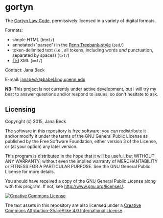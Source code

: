 # gortyn

The [Gortyn Law Code](http://en.wikipedia.org/wiki/Gortyn_code 'Wikipedia: Gortyn Code'), permissively licensed in a variety of digital formats.

Formats:

- simple HTML (`html/`)
- annotated ("parsed") in the [Penn Treebank-style](http://www.ling.upenn.edu/~janabeck/greek-corpora.html 'Jana Beck: Parsed Corpora') (`psd/`)
- token-delimited text (i.e., all tokens, including words *and* punctuation, separated by spaces) (`txt/`)
- [TEI](http://www.tei-c.org/index.xml 'Text Encoding Initiative') XML (`xml/`)

Contact: Jana Beck

E-mail: janabeck@babel.ling.upenn.edu

**NB:** This project is not currently under active development, but I will try my best to answer questions and/or respond to issues, so don't hesitate to ask.

## Licensing

Copyright (c) 2015, Jana Beck

The software in this repository is free software: you can redistribute it and/or modify it under the terms of the GNU General Public License as published by the Free Software Foundation, either version 3 of the License, or (at your option) any later version.

This program is distributed in the hope that it will be useful, but WITHOUT ANY WARRANTY; without even the implied warranty of MERCHANTABILITY or FITNESS FOR A PARTICULAR PURPOSE. See the GNU General Public License for more details.

You should have received a copy of the GNU General Public License along with this program. If not, see <http://www.gnu.org/licenses/>.

<a rel="license" href="http://creativecommons.org/licenses/by-sa/4.0/"><img alt="Creative Commons License" style="border-width:0" src="https://i.creativecommons.org/l/by-sa/4.0/88x31.png" /></a>

The text assets in this repository are also licensed under a <a rel="license" href="http://creativecommons.org/licenses/by-sa/4.0/">Creative Commons Attribution-ShareAlike 4.0 International License</a>.
